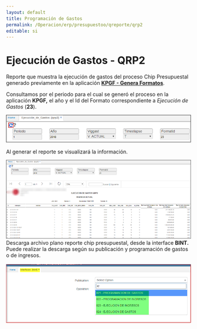 ```yaml
---
layout: default
title: Programación de Gastos
permalink: /Operacion/erp/presupuestoo/qreporte/qrp2
editable: si
---
```


# Ejecución de Gastos - QRP2

Reporte que muestra la ejecución de gastos del proceso Chip Presupuestal generado previamente en la aplicación [**KPGF - Genera Formatos**](http://docs.oasiscom.com/Operacion/erp/contabilidad/kproceso/kpgf#proceso-chip-presupuestal).  

Consultamos por el periodo para el cual se generó el proceso en la aplicación **KPGF,** el año y el Id del Formato correspondiente a _Ejecución de Gastos_ (**23**).  

![](qrp2.png)

Al generar el reporte se visualizará la información.  

![](qrp22.png)  
Descarga archivo plano reporte chip presupuestal, desde la interface **BINT.**  
Puede realizar la descarga según su publicación y programación de gastos o de ingresos.  

![](qrp23.png)  


